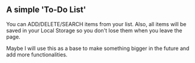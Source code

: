 ## A simple 'To-Do List'

You can ADD/DELETE/SEARCH items from your list. Also, all items will be saved in your Local Storage so you don't lose them when you leave the page.

Maybe I will use this as a base to make something bigger in the future and add more functionalities.
